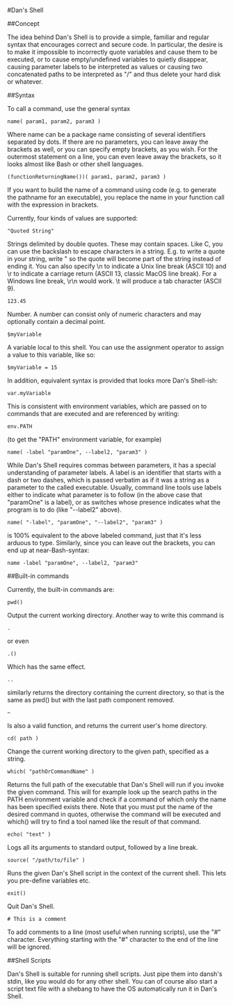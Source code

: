 #Dan's Shell

##Concept

The idea behind Dan's Shell is to provide a simple, familiar and regular syntax that
encourages correct and secure code. In particular, the desire is to make it impossible
to incorrectly quote variables and cause them to be executed, or to cause empty/undefined
variables to quietly disappear, causing parameter labels to be interpreted as values or
causing two concatenated paths to be interpreted as "/" and thus delete your hard disk
or whatever.


##Syntax

To call a command, use the general syntax

	name( param1, param2, param3 )

Where name can be a package name consisting of several identifiers separated by dots.
If there are no parameters, you can leave away the brackets as well, or you can specify
empty brackets, as you wish. For the outermost statement on a line, you can even leave
away the brackets, so it looks almost like Bash or other shell languages.

	(functionReturningName())( param1, param2, param3 )

If you want to build the name of a command using code (e.g. to generate the pathname for
an executable), you replace the name in your function call with the expression in brackets.

Currently, four kinds of values are supported:

	"Quoted String"

Strings delimited by double quotes. These may contain spaces. Like C, you can use
the backslash to escape characters in a string. E.g. to write a quote in your
string, write \" so the quote will become part of the string instead of ending it.
You can also specify \n to indicate a Unix line break (ASCII 10) and \r to indicate
a carriage return (ASCII 13, classic MacOS line break). For a Windows line break,
\r\n would work. \t will produce a tab character (ASCII 9).

	123.45
	
Number. A number can consist only of numeric characters and may optionally contain
a decimal point.

	$myVariable

A variable local to this shell. You can use the assignment operator to assign
a value to this variable, like so:

	$myVariable = 15

In addition, equivalent syntax is provided that looks more Dan's Shell-ish:

	var.myVariable

This is consistent with environment variables, which are passed on to
commands that are executed and are referenced by writing:

	env.PATH

(to get the "PATH" environment variable, for example)

	name( -label "paramOne", --label2, "param3" )

While Dan's Shell requires commas between parameters, it has a special understanding of parameter labels. A label is an identifier that starts with a dash or two dashes, which is passed verbatim as if it was a string as a parameter to the called executable. Usually, command line tools use labels either to indicate what parameter is to follow (in the above case that "paramOne" is a label), or as switches whose presence indicates what the program is to do (like "--label2" above).

	name( "-label", "paramOne", "--label2", "param3" )

is 100% equivalent to the above labeled command, just that it's less arduous to type. Similarly, since you can leave out the brackets, you can end up at near-Bash-syntax:

	name -label "paramOne", --label2, "param3"




##Built-in commands

Currently, the built-in commands are:

	pwd()

Output the current working directory. Another way to write this command is

	.

or even

	.()

Which has the same effect.

	..

similarly returns the directory containing the current directory, so that is the same as pwd() but with the last path component removed.

	~

Is also a valid function, and returns the current user's home directory.

	cd( path )

Change the current working directory to the given path, specified as a string.

	which( "pathOrCommandName" )

Returns the full path of the executable that Dan's Shell will run if you invoke the given command. This will for example look up the search paths in the PATH environment variable and check if a command of which only the name has been specified exists there. Note that you must put the name of the desired command in quotes, otherwise the command will be executed and which() will try to find a tool named like the result of that command.

	echo( "text" )

Logs all its arguments to standard output, followed by a line break.

	source( "/path/to/file" )

Runs the given Dan's Shell script in the context of the current shell. This lets you pre-define variables etc.

	exit()

Quit Dan's Shell.

	# This is a comment

To add comments to a line (most useful when running scripts), use the "#" character. Everything
starting with the "#" character to the end of the line will be ignored.


##Shell Scripts

Dan's Shell is suitable for running shell scripts. Just pipe them into dansh's stdin, like
you would do for any other shell. You can of course also start a script text file with a
shebang to have the OS automatically run it in Dan's Shell.
